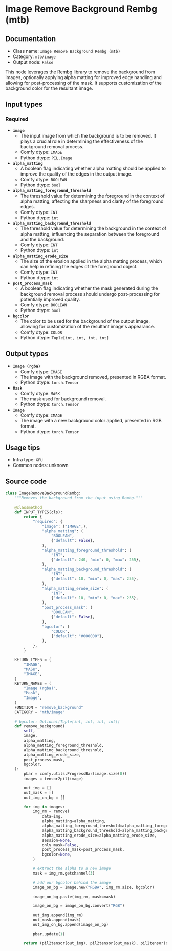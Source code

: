 # Image Remove Background Rembg (mtb)
## Documentation
- Class name: `Image Remove Background Rembg (mtb)`
- Category: `mtb/image`
- Output node: `False`

This node leverages the Rembg library to remove the background from images, optionally applying alpha matting for improved edge handling and allowing for post-processing of the mask. It supports customization of the background color for the resultant image.
## Input types
### Required
- **`image`**
    - The input image from which the background is to be removed. It plays a crucial role in determining the effectiveness of the background removal process.
    - Comfy dtype: `IMAGE`
    - Python dtype: `PIL.Image`
- **`alpha_matting`**
    - A boolean flag indicating whether alpha matting should be applied to improve the quality of the edges in the output image.
    - Comfy dtype: `BOOLEAN`
    - Python dtype: `bool`
- **`alpha_matting_foreground_threshold`**
    - The threshold value for determining the foreground in the context of alpha matting, affecting the sharpness and clarity of the foreground edges.
    - Comfy dtype: `INT`
    - Python dtype: `int`
- **`alpha_matting_background_threshold`**
    - The threshold value for determining the background in the context of alpha matting, influencing the separation between the foreground and the background.
    - Comfy dtype: `INT`
    - Python dtype: `int`
- **`alpha_matting_erode_size`**
    - The size of the erosion applied in the alpha matting process, which can help in refining the edges of the foreground object.
    - Comfy dtype: `INT`
    - Python dtype: `int`
- **`post_process_mask`**
    - A boolean flag indicating whether the mask generated during the background removal process should undergo post-processing for potentially improved quality.
    - Comfy dtype: `BOOLEAN`
    - Python dtype: `bool`
- **`bgcolor`**
    - The color to be used for the background of the output image, allowing for customization of the resultant image's appearance.
    - Comfy dtype: `COLOR`
    - Python dtype: `Tuple[int, int, int, int]`
## Output types
- **`Image (rgba)`**
    - Comfy dtype: `IMAGE`
    - The image with the background removed, presented in RGBA format.
    - Python dtype: `torch.Tensor`
- **`Mask`**
    - Comfy dtype: `MASK`
    - The mask used for background removal.
    - Python dtype: `torch.Tensor`
- **`Image`**
    - Comfy dtype: `IMAGE`
    - The image with a new background color applied, presented in RGB format.
    - Python dtype: `torch.Tensor`
## Usage tips
- Infra type: `GPU`
- Common nodes: unknown


## Source code
```python
class ImageRemoveBackgroundRembg:
    """Removes the background from the input using Rembg."""

    @classmethod
    def INPUT_TYPES(cls):
        return {
            "required": {
                "image": ("IMAGE",),
                "alpha_matting": (
                    "BOOLEAN",
                    {"default": False},
                ),
                "alpha_matting_foreground_threshold": (
                    "INT",
                    {"default": 240, "min": 0, "max": 255},
                ),
                "alpha_matting_background_threshold": (
                    "INT",
                    {"default": 10, "min": 0, "max": 255},
                ),
                "alpha_matting_erode_size": (
                    "INT",
                    {"default": 10, "min": 0, "max": 255},
                ),
                "post_process_mask": (
                    "BOOLEAN",
                    {"default": False},
                ),
                "bgcolor": (
                    "COLOR",
                    {"default": "#000000"},
                ),
            },
        }

    RETURN_TYPES = (
        "IMAGE",
        "MASK",
        "IMAGE",
    )
    RETURN_NAMES = (
        "Image (rgba)",
        "Mask",
        "Image",
    )
    FUNCTION = "remove_background"
    CATEGORY = "mtb/image"

    # bgcolor: Optional[Tuple[int, int, int, int]]
    def remove_background(
        self,
        image,
        alpha_matting,
        alpha_matting_foreground_threshold,
        alpha_matting_background_threshold,
        alpha_matting_erode_size,
        post_process_mask,
        bgcolor,
    ):
        pbar = comfy.utils.ProgressBar(image.size(0))
        images = tensor2pil(image)

        out_img = []
        out_mask = []
        out_img_on_bg = []

        for img in images:
            img_rm = remove(
                data=img,
                alpha_matting=alpha_matting,
                alpha_matting_foreground_threshold=alpha_matting_foreground_threshold,
                alpha_matting_background_threshold=alpha_matting_background_threshold,
                alpha_matting_erode_size=alpha_matting_erode_size,
                session=None,
                only_mask=False,
                post_process_mask=post_process_mask,
                bgcolor=None,
            )

            # extract the alpha to a new image
            mask = img_rm.getchannel(3)

            # add our bgcolor behind the image
            image_on_bg = Image.new("RGBA", img_rm.size, bgcolor)

            image_on_bg.paste(img_rm, mask=mask)

            image_on_bg = image_on_bg.convert("RGB")

            out_img.append(img_rm)
            out_mask.append(mask)
            out_img_on_bg.append(image_on_bg)

            pbar.update(1)

        return (pil2tensor(out_img), pil2tensor(out_mask), pil2tensor(out_img_on_bg))

```
